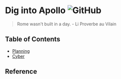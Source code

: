 # Dig into Apollo ![GitHub](https://img.shields.io/github/license/daohu527/Dig-into-Apollo.svg?style=popout)

> Rome wasn't built in a day. - Li Proverbe au Vilain


## Table of Contents
- [Planning](https://github.com/daohu527/Dig-into-Apollo/tree/master/planning#dig-into-apollo---planning-)
- [Cyber](https://github.com/daohu527/Dig-into-Apollo/tree/master/cyber#how-do-you-design-cyber)


## Reference
